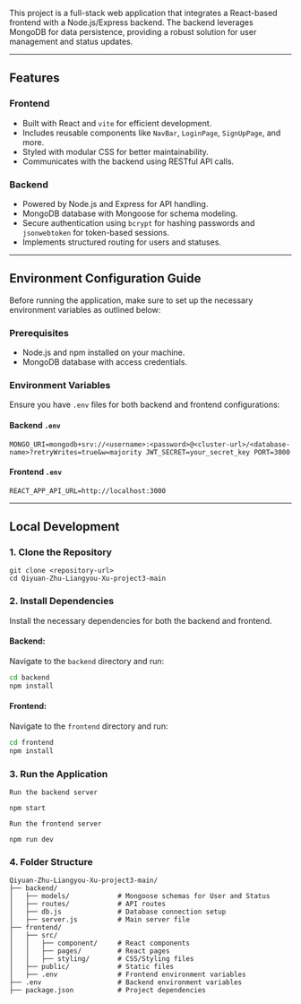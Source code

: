 This project is a full-stack web application that integrates a React-based frontend with a Node.js/Express backend. The backend leverages MongoDB for data persistence, providing a robust solution for user management and status updates.

---

## Features

### Frontend
- Built with React and `vite` for efficient development.
- Includes reusable components like `NavBar`, `LoginPage`, `SignUpPage`, and more.
- Styled with modular CSS for better maintainability.
- Communicates with the backend using RESTful API calls.

### Backend
- Powered by Node.js and Express for API handling.
- MongoDB database with Mongoose for schema modeling.
- Secure authentication using `bcrypt` for hashing passwords and `jsonwebtoken` for token-based sessions.
- Implements structured routing for users and statuses.

---

## Environment Configuration Guide

Before running the application, make sure to set up the necessary environment variables as outlined below:

### Prerequisites
- Node.js and npm installed on your machine.
- MongoDB database with access credentials.

### Environment Variables
Ensure you have `.env` files for both backend and frontend configurations:

#### Backend `.env`
```
MONGO_URI=mongodb+srv://<username>:<password>@<cluster-url>/<database-name>?retryWrites=true&w=majority JWT_SECRET=your_secret_key PORT=3000
```

#### Frontend `.env`
```
REACT_APP_API_URL=http://localhost:3000
```

---

## Local Development

### 1. Clone the Repository
```
git clone <repository-url>
cd Qiyuan-Zhu-Liangyou-Xu-project3-main
```

### 2. Install Dependencies

Install the necessary dependencies for both the backend and frontend.

#### Backend:
Navigate to the `backend` directory and run:
```bash
cd backend
npm install
```
#### Frontend:
Navigate to the `frontend` directory and run:
```bash
cd frontend
npm install
```

### 3. Run the Application
`Run the backend server`
```
npm start
```

`Run the frontend server`
```
npm run dev
```

### 4. Folder Structure
```
Qiyuan-Zhu-Liangyou-Xu-project3-main/
├── backend/
│   ├── models/            # Mongoose schemas for User and Status
│   ├── routes/            # API routes
│   ├── db.js              # Database connection setup
│   ├── server.js          # Main server file
├── frontend/
│   ├── src/
│   │   ├── component/     # React components
│   │   ├── pages/         # React pages
│   │   ├── styling/       # CSS/Styling files
│   ├── public/            # Static files
│   ├── .env               # Frontend environment variables
├── .env                   # Backend environment variables
├── package.json           # Project dependencies
```
